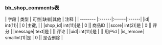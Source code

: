 ### bb_shop_comments表
  
| 字段        | 类型 | 可空|缺省|其他  | 注释 |
| -------- |:------|:------|:------|
|id| int(11)| |  0 |主键, |  |
|shop_id| int(11)|是 |  0 || 商品ID |
|score| int(2)|是 |  0 || 评分 |
|message| text|是 |   || 评论 |
|uid| int(11)|是 |   || 用户id |
|is_remove| smallint(1)|是 |  0 || 是否删除 |
